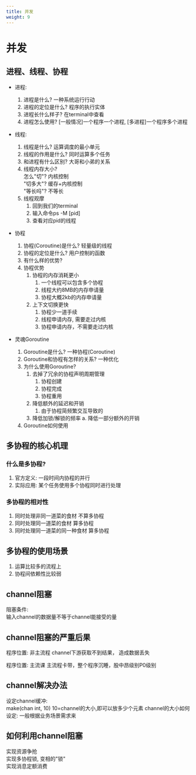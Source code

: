 ```yaml
---
title: 并发
weight: 9
---
```


# 并发
## 进程、线程、协程
* 进程:  
     1. 进程是什么? 一种系统运行行动  
     2. 进程的定位是什么? 程序的执行实体  
     3. 进程长什么样子? 在terminal中查看  
     4. 进程怎么使用? [一般情况]一个程序一个进程, [多进程]一个程序多个进程  

* 线程:  
    1. 线程是什么? 运算调度的最小单元  
    2. 线程的作用是什么? 同时运算多个任务  
    3. 和进程有什么区别? 大哥和小弟的关系  
    4. 线程内存大小?  
        怎么"切"? 内核控制  
        "切多大"? 缓存+内核控制  
        "等长吗"? 不等长  
    5. 线程观摩  
        1. 回到我们的terminal
        2. 输入命令ps -M [pid]
        3. 查看对应pid的线程  
        
* 协程
    1. 协程(Coroutine)是什么? 轻量级的线程
    2. 协程的定位是什么? 用户控制的函数
    3. 有什么样的优势?
    4. 协程优势
        1. 协程的内存消耗更小
            1. 一个线程可以包含多个协程  
            2. 线程大约8MB的内存申请量
            3. 协程大概2kb的内存申请量
        2. 上下文切换更快  
            1. 协程少一道手续
            2. 线程申请内存, 需要走过内核
            3. 协程申请内存，不需要走过内核

* 灵魂Goroutine
   1. Goroutine是什么? 一种协程(Coroutine) 
   2. Goroutine和协程有怎样的关系? 一种优化
   3. 为什么使用Goroutine?
        1. 去掉了冗余的协程声明周期管理
            1. 协程创建
            2. 协程完成
            3. 协程重用
        2. 降低额外的延迟和开销
            1. 由于协程简频繁交互导致的
        3. 降低加锁/解锁的频率
            a. 降低一部分额外的开销
   4. Goroutine如何使用
        
## 多协程的核心机理
### 什么是多协程?
   1. 官方定义: 一段时间内协程的并行
   2. 实际应用: 某个任务使用多个协程同时进行处理
### 多协程的相对性
   1. 同时处理非同一道菜的食材   不算多协程
   2. 同时处理同一道菜的食材     算多协程
   3. 同时处理同一道菜的同一种食材 算多协程

## 多协程的使用场景
   1. 运算比较多的流程上
   2. 协程间依赖性比较弱  
   
## channel阻塞
阻塞条件:  
    输入channel的数据量不等于channel能接受的量

## channel阻塞的严重后果
   程序位置: 非主流程
   channel下游获取不到结果， 造成数据丢失
   
   程序位置: 主流课
   主流程卡带，整个程序沉睡，股中昂级别P0级别
   
## channel解决办法
设定channel缓冲:  
    make(chan int, 10) 10=channel的大小,即可以放多少个元素
    channel的大小如何设定: 一般根据业务场景需求来  
## 如何利用channel阻塞
   实现资源争抢  
   实现多协程锁, 变相的"锁"  
   实现消息定额消费  
   
   
    
            
    